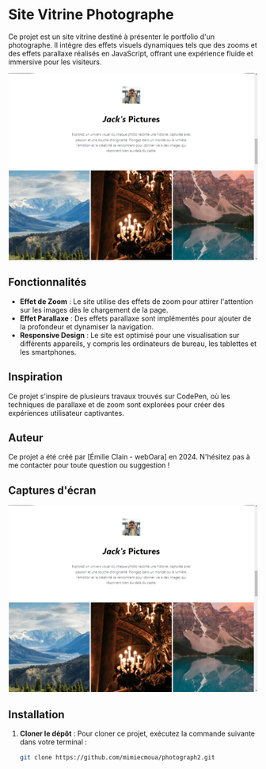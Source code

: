 # Site Vitrine Photographe

Ce projet est un site vitrine destiné à présenter le portfolio d'un photographe. Il intègre des effets visuels dynamiques tels que des zooms et des effets parallaxe réalisés en JavaScript, offrant une expérience fluide et immersive pour les visiteurs.

![Screenshot](./img/captureSite2.png)

## Fonctionnalités

- **Effet de Zoom** : Le site utilise des effets de zoom pour attirer l'attention sur les images dès le chargement de la page.
- **Effet Parallaxe** : Des effets parallaxe sont implémentés pour ajouter de la profondeur et dynamiser la navigation.
- **Responsive Design** : Le site est optimisé pour une visualisation sur différents appareils, y compris les ordinateurs de bureau, les tablettes et les smartphones.

## Inspiration

Ce projet s'inspire de plusieurs travaux trouvés sur CodePen, où les techniques de parallaxe et de zoom sont explorées pour créer des expériences utilisateur captivantes.

## Auteur

Ce projet a été créé par [Émilie Clain - webOara] en 2024. N'hésitez pas à me contacter pour toute question ou suggestion !

## Captures d'écran

![Page d'accueil](./img/captureSite2.png)

## Installation

1. **Cloner le dépôt** : Pour cloner ce projet, exécutez la commande suivante dans votre terminal :

   ```bash
   git clone https://github.com/mimiecmoua/photograph2.git
   ```
